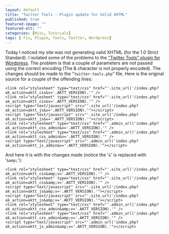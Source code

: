```yaml
---
layout: default
title: "Twitter Tools - Plugin update for Valid XHTML"
published: true
featured-image: ""
featured-alt: ""
categories: [Misc, Tutorials]
tags: [	Fix, Plugin, Tools, Twitter, Wordpress]
---
```


Today I noticed my site was not generating valid XHTML (for the 1.0 Strict Standard). I isolated some of the problems to the ["Twitter Tools" plugin for Wordpress](https://crowdfavorite.com/wordpress/). The problem is that a couple of parameters are not passed using the correct encoding (The & character is not properly encoded). The changes should be made to the "```twitter-tools.php```" file. Here is the original source for a couple of the offending lines:

```
<link rel="stylesheet" type="text/css" href="'.site_url('/index.php?ak_action=aktt_css&v='.AKTT_VERSION).'" />	 	
<link rel="stylesheet" type="text/css" href="'.site_url('/index.php?ak_action=aktt_css&v='.AKTT_VERSION).'" />
<script type="text/javascript" src="'.site_url('/index.php?ak_action=aktt_js&v='.AKTT_VERSION).'"></script>	 	
<script type="text/javascript" src="'.site_url('/index.php?ak_action=aktt_js&v='.AKTT_VERSION).'"></script>
<link rel="stylesheet" type="text/css" href="'.admin_url('index.php?ak_action=aktt_css_admin&v='.AKTT_VERSION).'" />
<link rel="stylesheet" type="text/css" href="'.admin_url('index.php?ak_action=aktt_css_admin&v='.AKTT_VERSION).'" />
<script type="text/javascript" src="'.admin_url('index.php?ak_action=aktt_js_admin&v='.AKTT_VERSION).'"></script>
```

And here it is with the changes made (notice the '```&```' is replaced with '```&amp;```'):

```
<link rel="stylesheet" type="text/css" href="'.site_url('/index.php?ak_action=aktt_css&amp;v='.AKTT_VERSION).'" />	 	
<link rel="stylesheet" type="text/css" href="'.site_url('/index.php?ak_action=aktt_css&amp;v='.AKTT_VERSION).'" />
<script type="text/javascript" src="'.site_url('/index.php?ak_action=aktt_js&amp;v='.AKTT_VERSION).'"></script>	 	
<script type="text/javascript" src="'.site_url('/index.php?ak_action=aktt_js&amp;v='.AKTT_VERSION).'"></script>
<link rel="stylesheet" type="text/css" href="'.admin_url('index.php?ak_action=aktt_css_admin&amp;v='.AKTT_VERSION).'" />	 
<link rel="stylesheet" type="text/css" href="'.admin_url('index.php?ak_action=aktt_css_admin&amp;v='.AKTT_VERSION).'" />
<script type="text/javascript" src="'.admin_url('index.php?ak_action=aktt_js_admin&amp;v='.AKTT_VERSION).'"></script>
```
